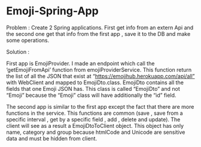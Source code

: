 # Emoji-Spring-App


Problem : 
Create 2 Spring applications. First get info from an extern Api and the second one get that info from the first app , save it to the DB and make some operations.

Solution : 

First app is EmojiProvider. I made an endpoint which call the ‘getEmojiFromApi’ function from emojiProviderService. This function return the list of all the JSON that exist at “https://emojihub.herokuapp.com/api/all” with WebClient and mapped to EmojiDto.class.
EmojiDto contains all the fields that one Emoji JSON has. This class is called “EmojiDto” and not “Emoji” because the “Emoji” class will have additionally the “id” field.

The second app is similar to the first app except the fact that there are more functions in the service. 
This functions are common (save , save from a specific interval , get by a specific field , add , delete and update). The client will see as a result a EmojiDtoToClient object.
This object has only name, category and group because htmlCode and Unicode are sensitive data and must be hidden from client.